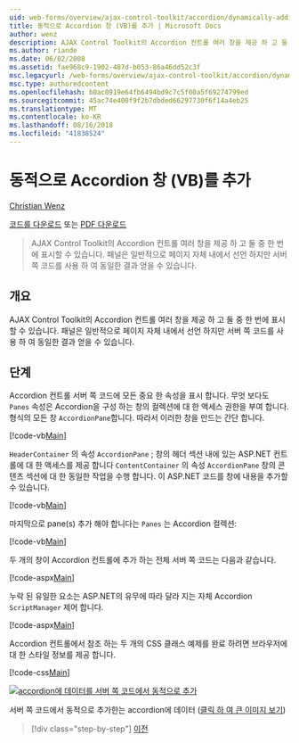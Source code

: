 ```yaml
---
uid: web-forms/overview/ajax-control-toolkit/accordion/dynamically-adding-an-accordion-pane-vb
title: 동적으로 Accordion 창 (VB)를 추가 | Microsoft Docs
author: wenz
description: AJAX Control Toolkit의 Accordion 컨트롤 여러 창을 제공 하 고 둘 중 한 번에 표시할 수 있습니다. 일반적으로 패널 w 선언 하는 중...
ms.author: riande
ms.date: 06/02/2008
ms.assetid: fae968c9-1902-487d-b053-86a46dd52c3f
msc.legacyurl: /web-forms/overview/ajax-control-toolkit/accordion/dynamically-adding-an-accordion-pane-vb
msc.type: authoredcontent
ms.openlocfilehash: b0ac0919e64fb6494bd9c7c5f00a5f69274799ed
ms.sourcegitcommit: 45ac74e400f9f2b7dbded66297730f6f14a4eb25
ms.translationtype: MT
ms.contentlocale: ko-KR
ms.lasthandoff: 08/16/2018
ms.locfileid: "41838524"
---
```

<a name="dynamically-adding-an-accordion-pane-vb"></a>동적으로 Accordion 창 (VB)를 추가
====================
[Christian Wenz](https://github.com/wenz)

[코드를 다운로드](http://download.microsoft.com/download/5/6/d/56d50cef-2011-4c8f-9891-7edc6dc57df9/Accordion2.vb.zip) 또는 [PDF 다운로드](http://download.microsoft.com/download/6/7/1/6718d452-ff89-4d3f-a90e-c74ec2d636a3/accordion2VB.pdf)

> AJAX Control Toolkit의 Accordion 컨트롤 여러 창을 제공 하 고 둘 중 한 번에 표시할 수 있습니다. 패널은 일반적으로 페이지 자체 내에서 선언 하지만 서버 쪽 코드를 사용 하 여 동일한 결과 얻을 수 있습니다.


## <a name="overview"></a>개요

AJAX Control Toolkit의 Accordion 컨트롤 여러 창을 제공 하 고 둘 중 한 번에 표시할 수 있습니다. 패널은 일반적으로 페이지 자체 내에서 선언 하지만 서버 쪽 코드를 사용 하 여 동일한 결과 얻을 수 있습니다.

## <a name="steps"></a>단계

Accordion 컨트롤 서버 쪽 코드에 모든 중요 한 속성을 표시 합니다. 무엇 보다도 `Panes` 속성은 Accordion을 구성 하는 창의 컬렉션에 대 한 액세스 권한을 부여 합니다. 형식의 모든 창 `AccordionPane`합니다. 따라서 이러한 창을 만드는 간단 합니다.

[!code-vb[Main](dynamically-adding-an-accordion-pane-vb/samples/sample1.vb)]

`HeaderContainer` 의 속성 `AccordionPane` ; 창의 헤더 섹션 내에 있는 ASP.NET 컨트롤에 대 한 액세스를 제공 합니다 `ContentContainer` 의 속성 `AccordionPane` 창의 콘텐츠 섹션에 대 한 동일한 작업을 수행 합니다. 이 ASP.NET 코드를 창에 내용을 추가할 수 있습니다.

[!code-vb[Main](dynamically-adding-an-accordion-pane-vb/samples/sample2.vb)]

마지막으로 pane(s) 추가 해야 합니다는 `Panes` 는 Accordion 컬렉션:

[!code-vb[Main](dynamically-adding-an-accordion-pane-vb/samples/sample3.vb)]

두 개의 창이 Accordion 컨트롤에 추가 하는 전체 서버 쪽 코드는 다음과 같습니다.

[!code-aspx[Main](dynamically-adding-an-accordion-pane-vb/samples/sample4.aspx)]

누락 된 유일한 요소는 ASP.NET의 유무에 따라 달라 지는 자체 Accordion `ScriptManager` 제어 합니다.

[!code-aspx[Main](dynamically-adding-an-accordion-pane-vb/samples/sample5.aspx)]

Accordion 컨트롤에서 참조 하는 두 개의 CSS 클래스 예제를 완료 하려면 브라우저에 대 한 스타일 정보를 제공 합니다.

[!code-css[Main](dynamically-adding-an-accordion-pane-vb/samples/sample6.css)]


[![accordion에 데이터를 서버 쪽 코드에서 동적으로 추가](dynamically-adding-an-accordion-pane-vb/_static/image2.png)](dynamically-adding-an-accordion-pane-vb/_static/image1.png)

서버 쪽 코드에서 동적으로 추가한는 accordion에 데이터 ([클릭 하 여 큰 이미지 보기](dynamically-adding-an-accordion-pane-vb/_static/image3.png))

> [!div class="step-by-step"]
> [이전](databinding-to-an-accordion-vb.md)
